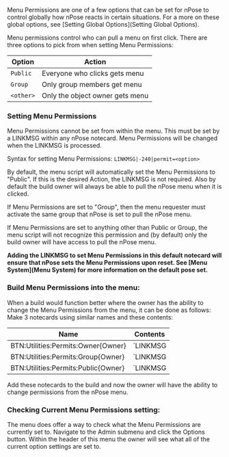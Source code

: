 Menu Permissions are one of a few options that can be set for nPose to control globally how nPose reacts in certain situations.  For a more on these global options, see [Setting Global Options](Setting Global Options).

Menu permissions control who can pull a menu on first click.  There are three options to pick from when setting Menu Permissions:

| Option    | Action                     |
|-----------|---------------------------------|
| `Public`    | Everyone who clicks gets menu   |
| `Group`     | Only group members get menu     |
| `<other>`   | Only the object owner gets menu   |

### Setting Menu Permissions
Menu Permissions cannot be set from within the menu.  This must be set by a LINKMSG within any nPose notecard.  Menu Permissions will be changed when the LINKMSG is processed.

Syntax for setting Menu Permissions:
`LINKMSG|-240|permit=<option>`

By default, the menu script will automatically set the Menu Permissions to "Public".  If this is the desired Action, the LINKMSG is not required.  Also by default the build owner will always be able to pull the nPose menu when it is clicked.

If Menu Permissions are set to "Group", then the menu requester must activate the same group that nPose is set to pull the nPose menu.

If Menu Permissions are set to anything other than Public or Group, the menu script will not recognize this permission and (by default) only the build owner will have access to pull the nPose menu.

**Adding the LINKMSG to set Menu Permissions in this default notecard will ensure that nPose sets the Menu Permissions upon reset.  See [Menu System](Menu System) for more information on the default pose set.**

### Build Menu Permissions into the menu:
When a build would function better where the owner has the ability to change the Menu Permissions from the menu, it can be done as follows:
Make 3 notecards using similar names and these contents:

| Name | Contents |
|-----------|---------------------------------|
|BTN:Utilities:Permits:Owner{Owner}|`LINKMSG|-240|permit=Owner`|
|BTN:Utilities:Permits:Group{Owner}|`LINKMSG|-240|permit=Group`|
|BTN:Utilities:Permits:Public{Owner}|`LINKMSG|-240|permit=Public`|

Add these notecards to the build and now the owner will have the ability to change permissions from the nPose menu.

### Checking Current Menu Permissions setting:
The menu does offer a way to check what the Menu Permissions are currently set to.  Navigate to the Admin submenu and click the Options button.  Within the header of this menu the owner will see what all of the current option settings are set to.
